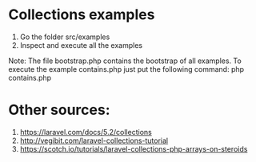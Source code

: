 # Collections examples

1. Go the folder src/examples
2. Inspect and execute all the examples

Note: The file bootstrap.php contains the bootstrap of all examples. To execute the example contains.php just put the following command: php contains.php

# Other sources:

1. https://laravel.com/docs/5.2/collections
2. http://vegibit.com/laravel-collections-tutorial
2. https://scotch.io/tutorials/laravel-collections-php-arrays-on-steroids
